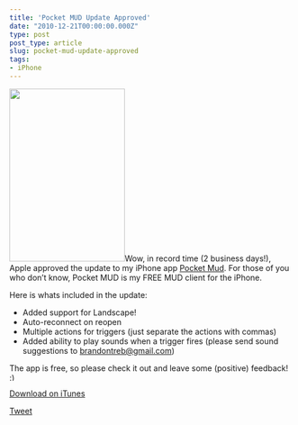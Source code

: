 ```yaml
---
title: 'Pocket MUD Update Approved'
date: "2010-12-21T00:00:00.000Z"
type: post 
post_type: article
slug: pocket-mud-update-approved
tags: 
- iPhone
---
```

[<img class="alignleft size-full wp-image-1287" title="iPhone Screenshot 1" src="http://brandontreb.com/wp-content/uploads/2010/12/iPhone-Screenshot-1.jpeg" alt="" width="205" height="307" />][1]Wow, in record time (2 business days!), Apple approved the update to my iPhone app [Pocket Mud][1]. For those of you who don&#8217;t know, Pocket MUD is my FREE MUD client for the iPhone.

Here is whats included in the update:

  * Added support for Landscape!
  * Auto-reconnect on reopen
  * Multiple actions for triggers (just separate the actions with commas)
  * Added ability to play sounds when a trigger fires (please send sound suggestions to brandontreb@gmail.com)

The app is free, so please check it out and leave some (positive) feedback! <img src="http://brandontreb.com/wp-includes/images/smilies/simple-smile.png" alt=":)" class="wp-smiley" style="height: 1em; max-height: 1em;" />

[Download on iTunes][1]

<div style="">
  <a href="http://twitter.com/share" class="twitter-share-button" data-count="horizontal" data-text="Pocket MUD Update Approved" data-url="http://brandontreb.com/pocket-mud-update-approved"  data-via="brandontreb" data-related="brandontreb:">Tweet</a>
</div>

 [1]: http://bit.ly/eazB6u